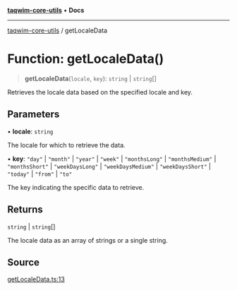 [**taqwim-core-utils**](../README.md) • **Docs**

***

[taqwim-core-utils](../globals.md) / getLocaleData

# Function: getLocaleData()

> **getLocaleData**(`locale`, `key`): `string` \| `string`[]

Retrieves the locale data based on the specified locale and key.

## Parameters

• **locale**: `string`

The locale for which to retrieve the data.

• **key**: `"day"` \| `"month"` \| `"year"` \| `"week"` \| `"monthsLong"` \| `"monthsMedium"` \| `"monthsShort"` \| `"weekDaysLong"` \| `"weekDaysMedium"` \| `"weekDaysShort"` \| `"today"` \| `"from"` \| `"to"`

The key indicating the specific data to retrieve.

## Returns

`string` \| `string`[]

The locale data as an array of strings or a single string.

## Source

[getLocaleData.ts:13](https://github.com/boussadjra/taqwim/blob/b6011f3ed342a975f52680743fe89e4925ba0553/packages/core-utils/src/lib/getLocaleData.ts#L13)
